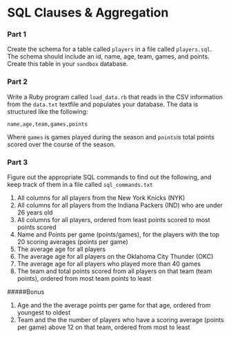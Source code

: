 # SQL Clauses & Aggregation

### Part 1
Create the schema for a table called `players` in a file called `players.sql`. The schema should include an id, name, age, team, games, and points. Create this table in your `sandbox` database.

### Part 2
Write a Ruby program called `load_data.rb` that reads in the CSV information from the `data.txt` textfile and populates your database. The data is structured like the following:

`name,age,team,games,points`

Where `games` is games played during the season and `points`is total points scored over the course of the season.

### Part 3

Figure out the appropriate SQL commands to find out the following, and keep track of them in a file called `sql_commands.txt`

1. All columns for all players from the New York Knicks (NYK)
2. All columns for all players from the Indiana Packers (IND) who are under 26 years old
3. All columns for all players, ordered from least points scored to most points scored
4. Name and Points per game (points/games), for the players with the top 20 scoring averages (points per game)
5. The average age for all players
6. The average age for all players on the Oklahoma City Thunder (OKC)
7. The average age for all players who played more than 40 games
8. The team and total points scored from all players on that team (team points), ordered from most team points to least

#####Bonus
1. Age and the the average points per game for that age, ordered from youngest to oldest
2. Team and the the number of players who have a scoring average (points per game) above 12 on that team, ordered from most to least